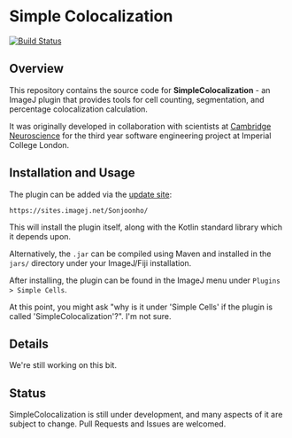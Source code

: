 # Simple Colocalization

[![Build Status](https://travis-ci.org/plug-in-baby/simple-colocalization.svg?branch=master)](https://travis-ci.org/plug-in-baby/simple-colocalization)

## Overview

This repository contains the source code for **SimpleColocalization** - an ImageJ plugin that provides tools for cell counting, segmentation, and percentage colocalization calculation. 

It was originally developed in collaboration with scientists at [Cambridge Neuroscience](https://www.neuroscience.cam.ac.uk/) for the third year software engineering project at Imperial College London.

## Installation and Usage

The plugin can be added via the [update site](https://imagej.net/Update_Sites): 
```
https://sites.imagej.net/Sonjoonho/
```
This will install the plugin itself, along with the Kotlin standard library which it depends upon.

Alternatively, the `.jar` can be compiled using Maven and installed in the `jars/`
 directory under your ImageJ/Fiji installation.
 
After installing, the plugin can be found in the ImageJ menu under `Plugins > Simple Cells`.

At this point, you might ask "why is it under 'Simple Cells' if the plugin is called 'SimpleColocalization'?". I'm not sure.

## Details

We're still working on this bit.

## Status

SimpleColocalization is still under development, and many aspects of it are subject to change. Pull Requests and Issues are welcomed. 
